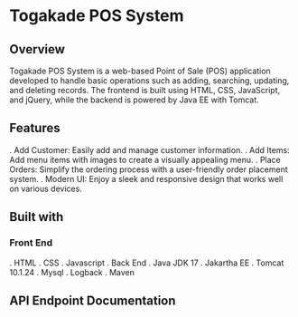 # Togakade POS System

## Overview
Togakade POS System is a web-based Point of Sale (POS) application developed to handle basic operations such as adding, searching, updating, and deleting records. The frontend is built using HTML, CSS, JavaScript, and jQuery, while the backend is powered by Java EE with Tomcat.

## Features
. Add Customer: Easily add and manage customer information.
. Add Items: Add menu items with images to create a visually appealing menu.
. Place Orders: Simplify the ordering process with a user-friendly order placement system.
. Modern UI: Enjoy a sleek and responsive design that works well on various devices.
## Built with
### Front End
. HTML
. CSS
. Javascript
. Back End
. Java JDK 17
. Jakartha EE
. Tomcat 10.1.24
. Mysql
. Logback
. Maven
## API Endpoint Documentation
